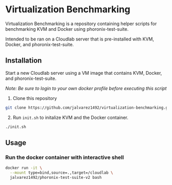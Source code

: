 # Virtualization Benchmarking

Virtualization Benchmarking is a repository containing helper scripts for benchmarking KVM and Docker using phoronix-test-suite.

Intended to be ran on a Cloudlab server that is pre-installed with KVM, Docker, and phoronix-test-suite.

## Installation

Start a new Cloudlab server using a VM image that contains KVM, Docker, and phoronix-test-suite.

*Note: Be sure to login to your own docker profile before executing this script*

1. Clone this repository
```bash
git clone https://github.com/jalvarez1492/virtualization-benchmarking.git
```
2. Run `init.sh` to initalize KVM and the Docker container.
```bash
./init.sh
```

## Usage

### Run the docker container with interactive shell
```bash
docker run -it \
  --mount type=bind,source=.,target=/cloudlab \
  jalvarez1492/phoronix-test-suite-v2 bash
```


